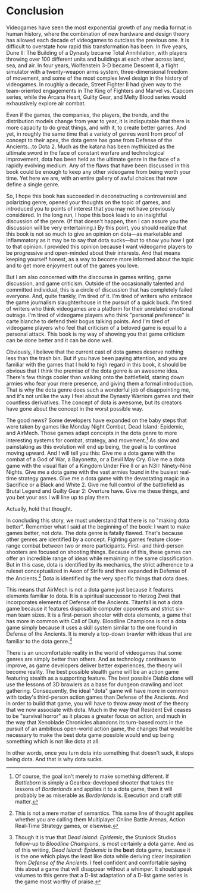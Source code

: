 # Conclusion

Videogames have seen the most exponential growth of any media format in human history, where the combination of new hardware and design theory has allowed each decade of videogames to outclass the previous one. It is difficult to overstate how rapid this transformation has been. In five years, Dune II: The Building of a Dynasty became Total Annihilation, with players throwing over 100 different units and buildings at each other across land, sea, and air. In four years, Wolfenstein 3-D became Descent II, a flight simulator with a twenty-weapon arms system, three-dimensional freedom of movement, and some of the most complex level design in the history of videogames. In roughly a decade, Street Fighter II had given way to the team-oriented engagements in The King of Fighters and Marvel vs. Capcom series, while the Arcana Heart, Guilty Gear, and Melty Blood series would exhaustively explore air combat.

Even if the games, the companies, the players, the trends, and the distribution models change from year to year, it is indisputable that there is more capacity to do great things, and with it, to create better games. And yet, in roughly the same time that a variety of genres went from proof of concept to their apex, the dota genre has gone from Defense of the Ancients…to Dota 2. Much as the katana has been mythicized as the ultimate sword in the face of constant warfare and technological improvement, dota has been held as the ultimate genre in the face of a rapidly evolving medium. Any of the flaws that have been discussed in this book could be enough to keep any other videogame from being worth your time. Yet here we are, with an entire gallery of awful choices that now define a single genre.

So, I hope this book has succeeded in deconstructing a controversial and polarizing genre, opened your thoughts on the topic of games, and introduced you to points of interest that you may not have previously considered. In the long run, I hope this book leads to an insightful discussion of the genre. (If that doesn't happen, then I can assure you the discussion will be very entertaining.) By this point, you should realize that this book is not so much to give an opinion on dota—as marketable and inflammatory as it may be to say that dota sucks—but to show you how I got to that opinion. I provided this opinion because I want videogame players to be progressive and open-minded about their interests. And that means keeping yourself honest, as a way to become more informed about the topic and to get more enjoyment out of the games you love.

But I am also concerned with the discourse in games writing, game discussion, and game criticism. Outside of the occasionally talented and committed individual, this is a circle of discussion that has completely failed everyone. And, quite frankly, I'm tired of it. I'm tired of writers who embrace the game journalism slaughterhouse in the pursuit of a quick buck. I'm tired of writers who think videogames are a platform for their unrelated emotional outrage. I'm tired of videogame players who think "personal preference" is carte blanche to defend their bogus talking points. And I'm tired of videogame players who feel that criticism of a beloved game is equal to a personal attack. This book is my way of showing you that game criticism can be done better and it can be done well.

Obviously, I believe that the current cast of dota games deserve nothing less than the trash bin. But if you have been paying attention, and you are familiar with the games that I hold to high regard in this book, it should be obvious that I think the premise of the dota genre is an awesome idea. There's few things cooler than walking onto the battlefield, staring down armies who fear your mere presence, and giving them a formal introduction. That is why the dota genre does such a wonderful job of disappointing me, and it's not unlike the way I feel about the Dynasty Warriors games and their countless derivatives. The concept of dota is awesome, but its creators have gone about the concept in the worst possible way.

The good news? Some developers have expanded on the baby steps that were taken by games like Monday Night Combat, Dead Island: Epidemic, and AirMech. Those games adapt concepts in the dota genre to more interesting systems for combat, strategy, and movement.[^1] As slow and painstaking as this evolution will end up being, the goal is to continue moving upward. And I will tell you this: Give me a dota game with the combat of a God of War, a Bayonetta, or a Devil May Cry. Give me a dota game with the visual flair of a Kingdom Under Fire II or an N3II: Ninety-Nine Nights. Give me a dota game with the vast armies found in the busiest real-time strategy games. Give me a dota game with the devastating magic in a Sacrifice or a Black and White 2. Give me full control of the battlefield as Brutal Legend and Guilty Gear 2: Overture have. Give me these things, and you bet your ass I will line up to play them.

Actually, hold that thought.

In concluding this story, we must understand that there is no "making dota better". Remember what I said at the beginning of the book: I want to make games better, not dota. The dota genre is fatally flawed. That's because other genres are identified by a concept. Fighting games feature close-range combat between two or more participants. First- and third-person shooters are focused on shooting things. Because of this, these games can offer an incredible range of ideas while remaining in the same classification. But in this case, dota is identified by its mechanics, the strict adherence to a ruleset conceptualized in Aeon of Strife and then expanded in Defense of the Ancients.[^2] Dota is identified by the very specific things that dota does.

This means that AirMech is not a dota game just because it features elements familiar to dota. It is a spiritual successor to Herzog Zwei that incorporates elements of Defense of the Ancients. Titanfall is not a dota game because it features disposable computer opponents and strict six-man team sizes. It is a first-person shooter with dota elements, a game that has more in common with Call of Duty. Bloodline Champions is not a dota game simply because it uses a skill system similar to the one found in Defense of the Ancients. It is merely a top-down brawler with ideas that are familiar to the dota genre.[^3]

There is an uncomfortable reality in the world of videogames that some genres are simply better than others. And as technology continues to improve, as game developers deliver better experiences, the theory will become reality. The best possible stealth game will be an action game featuring stealth as a supporting feature. The best possible Diablo clone will use the lessons of 3D brawlers as a base for dungeon crawling and loot gathering. Consequently, the ideal "dota" game will have more in common with today's third-person action games than Defense of the Ancients. And in order to build that game, you will have to throw away most of the theory that we now associate with dota. Much in the way that Resident Evil ceases to be "survival horror" as it places a greater focus on action, and much in the way that Xenoblade Chronicles abandons its turn-based roots in the pursuit of an ambitious open-world action game, the changes that would be necessary to make the best dota game possible would end up being something which is not like dota at all.

In other words, once you turn dota into something that doesn't suck, it stops being dota. And that is why dota sucks.

[^1]: Of course, the goal isn't merely to make something different. If _Battleborn_ is simply a Gearbox-developed shooter that takes the lessons of _Borderlands_ and applies it to a dota game, then it will probably be as miserable as _Borderlands_ is. Execution and craft still matter.

[^2]: This is not a mere matter of semantics. This same line of thought applies whether you are calling them Multiplayer Online Battle Arenas, Action Real-Time Strategy games, or elsewise.

[^3]: Though it is true that _Dead Island: Epidemic_, the Stunlock Studios follow-up to _Bloodline Champions_, is most certainly a dota game. And as of this writing, _Dead Island: Epidemic_ is the **best** dota game, because it is the one which plays the least like dota while deriving clear inspiration from _Defense of the Ancients_. I feel confident and comfortable saying this about a game that will disappear without a whimper. It should speak volumes to this genre that a D-list adaptation of a D-list game series is the game most worthy of praise.
